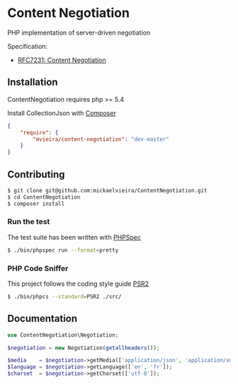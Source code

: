 # Content Negotiation

PHP implementation of server-driven negotiation

Specification: 
- [RFC7231: Content Negotiation](https://tools.ietf.org/html/rfc7231#section-5.3)

## Installation

ContentNegotiation requires php >= 5.4

Install CollectionJson with [Composer](https://getcomposer.org/)

```json
{
    "require": {
        "mvieira/content-negotiation": "dev-master"
    }
}
```

## Contributing

```sh
$ git clone git@github.com:mickaelvieira/ContentNegotiation.git
$ cd ContentNegotiation
$ composer install
```

### Run the test

The test suite has been written with [PHPSpec](http://phpspec.net/)

```sh
$ ./bin/phpspec run --format=pretty
```

### PHP Code Sniffer

This project follows the coding style guide [PSR2](https://github.com/php-fig/fig-standards/blob/master/accepted/PSR-2-coding-style-guide.md)

```sh
$ ./bin/phpcs --standard=PSR2 ./src/
```

## Documentation

```php
use ContentNegotiation\Negotiation;

$negotiation = new Negotiation(getallheaders());

$media    = $negotiation->getMedia(['application/json', 'application/xml']);
$language = $negotiation->getLanguage(['en', 'fr']);
$charset  = $negotiation->getCharset(['utf-8']);

```

